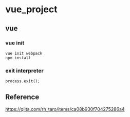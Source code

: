 # vue_project
## vue
### vue init
```
vue init webpack
npm install
```

### exit interpreter
```
process.exit();
```

## Reference
https://qiita.com/rh_taro/items/ca08b930f704275286a4
